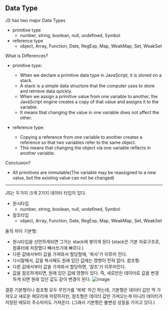 ## Data Type

JS has two major Data Types
- primitive type
  - number, string, boolean, null, undefined, Symbol
- reference type
  - object, Array, Function, Date, RegExp, Map, WeakMap, Set, WeakSet

What is Differences? 
- primitive type: 
  - When we declare a primitive data type in JavaScript, it is stored on a stack. 
  - A stack is a simple data structure that the computer uses to store and retrieve data quickly.
  - When we assign a primitive value from one variable to another, the JavaScript engine creates a copy of that value and assigns it to the variable. 
  - It means that changing the value in one variable does not affect the other.
  
- reference type:
  - Copying a reference from one variable to another creates a reference so that two variables refer to the same object. 
  - This means that changing the object via one variable reflects in another variable.

Conclusion?
- All primitives are immutable(The variable may be reassigned to a new value, but the existing value can not be changed)
-------------------------------------------------------------------------------------------------------------------------------------------------

JS는 두가지 크게 2가지 데이터 타입이 있다.
- 원시타입
  - number, string, boolean, null, undefined, Symbol
- 참조타입
  - object, Array, Function, Date, RegExp, Map, WeakMap, Set, WeakSet

둘의 차이
기본형:
- 원시타입을 선언하게되면 그거는 stack에 쌓이게 된다 (stack은 기본 자료구조로, 컴퓨터에 저장했다 빼서쓰기에 빠르다.)
- 다른 값에서부터 값을 가져와서 할당할때, '복사'가 이루어 진다.
- 다시말해서, 값을 복사해도 원래 있던 값에는 영향이 전혀 없다.
참조형: 
- 다른 값에서부터 값을 가져와서 할당하면, '참조'가 이루어진다.
- 값을 참조하게되면, 원래 있던 값에 영향이 있다. 즉, 새로만든 데이터로 값을 변경하게 되면 원래 있던 값도 같이 변경이 된다.
![image](https://user-images.githubusercontent.com/59503331/184889410-eeb5b3a4-cfbc-4bb1-af75-415fc2fe2c9b.png)

결론
기본형이나 참조형 모두 무언가를 '복제' 하긴 하는데, 기본형은 데이터 값만 딱 가져오고 새로운 메모리에 저장하지만, 참조형은 데이터 값만 가져오는게 아니라 데이터가 저장된 메모리 주소마저도 가져온다. (그래서 기본형은 불변성 성질을 가지고 있다.)

